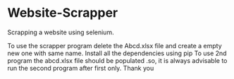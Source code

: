 # Website-Scrapper
Scrapping a website using selenium.

To use the scrapper program delete the Abcd.xlsx file and create a empty new one with same name.
Install all the dependencies using pip
To use 2nd program the abcd.xlsx file should be populated .so, it is always advisable to run the second program after first only.
Thank you 
